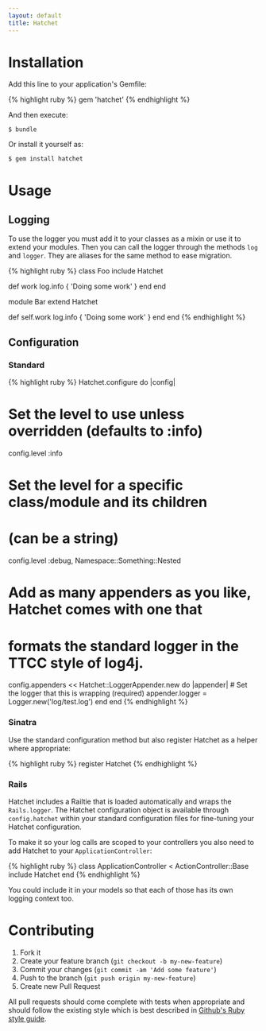 ```yaml
---
layout: default
title: Hatchet
---
```


# Installation

Add this line to your application's Gemfile:

{% highlight ruby %}
gem 'hatchet'
{% endhighlight %}

And then execute:

    $ bundle

Or install it yourself as:

    $ gem install hatchet

# Usage

## Logging

To use the logger you must add it to your classes as a mixin or use it to extend
your modules. Then you can call the logger through the methods `log` and
`logger`. They are aliases for the same method to ease migration.

{% highlight ruby %}
class Foo
  include Hatchet

  def work
    log.info { 'Doing some work' }
  end
end

module Bar
  extend Hatchet

  def self.work
    log.info { 'Doing some work' }
  end
end
{% endhighlight %}

## Configuration

### Standard

{% highlight ruby %}
Hatchet.configure do |config|
  # Set the level to use unless overridden (defaults to :info)
  config.level :info
  # Set the level for a specific class/module and its children
  # (can be a string)
  config.level :debug, Namespace::Something::Nested

  # Add as many appenders as you like, Hatchet comes with one that
  # formats the standard logger in the TTCC style of log4j.
  config.appenders << Hatchet::LoggerAppender.new do |appender|
    # Set the logger that this is wrapping (required)
    appender.logger = Logger.new('log/test.log')
  end
end
{% endhighlight %}

### Sinatra

Use the standard configuration method but also register Hatchet as a helper
where appropriate:

{% highlight ruby %}
register Hatchet
{% endhighlight %}

### Rails

Hatchet includes a Railtie that is loaded automatically and wraps the
`Rails.logger`. The Hatchet configuration object is available through
`config.hatchet` within your standard configuration files for fine-tuning your
Hatchet configuration.

To make it so your log calls are scoped to your controllers you also need to add
Hatchet to your `ApplicationController`:

{% highlight ruby %}
class ApplicationController < ActionController::Base
  include Hatchet
end
{% endhighlight %}

You could include it in your models so that each of those has its own logging
context too.

# Contributing

1. Fork it
2. Create your feature branch (`git checkout -b my-new-feature`)
3. Commit your changes (`git commit -am 'Add some feature'`)
4. Push to the branch (`git push origin my-new-feature`)
5. Create new Pull Request

All pull requests should come complete with tests when appropriate and should
follow the existing style which is best described in
[Github's Ruby style guide](https://github.com/styleguide/ruby/).
